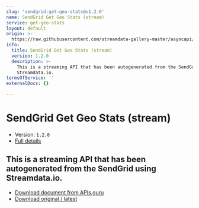 ```yaml
---
slug: 'sendgrid:get-geo-stats@v1.2.0'
name: SendGrid Get Geo Stats (stream)
service: get-geo-stats
layout: default
origin: >-
  https://raw.githubusercontent.com/streamdata-gallery-master/asyncapi/master/_listings/sendgrid/sendgrid-get-geo-stats-stream-async.md
info:
  title: SendGrid Get Geo Stats (stream)
  version: 1.2.0
  description: >-
    This is a streaming API that has been autogenerated from the SendGrid using
    Streamdata.io.
termsOfService: ''
externalDocs: {}

---
```

# SendGrid Get Geo Stats (stream)

* Version: `1.2.0`
* [Full details](../html/sendgrid:get-geo-stats@v1.2.0.html)




## This is a streaming API that has been autogenerated from the SendGrid using Streamdata.io.



* [Download document from APIs.guru](https://raw.githubusercontent.com/APIs-guru/asyncapi-directory/master/docs/APIs/sendgrid%3Aget-geo-stats%40v1.2.0.yaml)
* [Download original / latest](https://raw.githubusercontent.com/streamdata-gallery-master/asyncapi/master/_listings/sendgrid/sendgrid-get-geo-stats-stream-async.md)

<script type="application/ld+json">
{
  "@context": "http://schema.org/",
  "@type": "WebAPI",
  "description": "This is a streaming API that has been autogenerated from the SendGrid using Streamdata.io.",
  "documentation": "",

  "name": "SendGrid Get Geo Stats (stream)"
}
</script>

